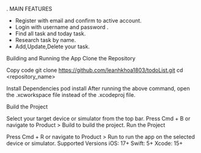 . MAIN FEATURES
- Register with email and confirm to active account.
- Login with username and password .
- Find all task and today task.
- Research task by name.
- Add,Update,Delete your task.

Building and Running the App
Clone the Repository

Copy code
git clone https://github.com/leanhkhoa1803/todoList.git
cd <repository_name>

Install Dependencies
pod install
After running the above command, open the .xcworkspace file instead of the .xcodeproj file.

Build the Project

Select your target device or simulator from the top bar.
Press Cmd + B or navigate to Product > Build to build the project.
Run the Project

Press Cmd + R or navigate to Product > Run to run the app on the selected device or simulator.
Supported Versions
iOS: 17+
Swift: 5+
Xcode: 15+
